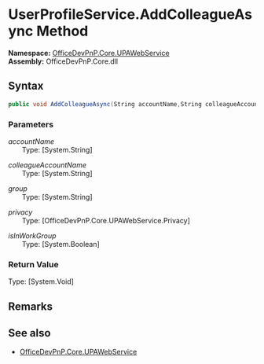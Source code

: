 # UserProfileService.AddColleagueAsync Method  
  

**Namespace:** [OfficeDevPnP.Core.UPAWebService](OfficeDevPnP.Core.UPAWebService.md)  
**Assembly:** OfficeDevPnP.Core.dll  
## Syntax
```C#
public void AddColleagueAsync(String accountName,String colleagueAccountName,String group,Privacy privacy,Boolean isInWorkGroup)
```
### Parameters
*accountName*  
&emsp;&emsp;Type: [System.String] 
&emsp;&emsp;  
  
*colleagueAccountName*  
&emsp;&emsp;Type: [System.String] 
&emsp;&emsp;  
  
*group*  
&emsp;&emsp;Type: [System.String] 
&emsp;&emsp;  
  
*privacy*  
&emsp;&emsp;Type: [OfficeDevPnP.Core.UPAWebService.Privacy] 
&emsp;&emsp;  
  
*isInWorkGroup*  
&emsp;&emsp;Type: [System.Boolean] 
&emsp;&emsp;  
  
### Return Value
Type: [System.Void]  

## Remarks 

## See also
- [OfficeDevPnP.Core.UPAWebService](OfficeDevPnP.Core.UPAWebService.md)
